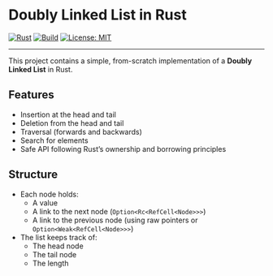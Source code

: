 # Doubly Linked List in Rust

[![Rust](https://img.shields.io/badge/Rust-Programming%20Language-orange?logo=rust)](https://www.rust-lang.org/)
[![Build](https://img.shields.io/badge/build-passing-brightgreen)]()
[![License: MIT](https://img.shields.io/badge/License-MIT-blue.svg)](https://opensource.org/licenses/MIT)

---

This project contains a simple, from-scratch implementation of a **Doubly Linked List** in Rust.  


## Features

- Insertion at the head and tail
- Deletion from the head and tail
- Traversal (forwards and backwards)
- Search for elements
- Safe API following Rust’s ownership and borrowing principles

## Structure

- Each node holds:
  - A value
  - A link to the next node (`Option<Rc<RefCell<Node>>>`)
  - A link to the previous node (using raw pointers or `Option<Weak<RefCell<Node>>>`)
- The list keeps track of:
  - The head node
  - The tail node
  - The length


